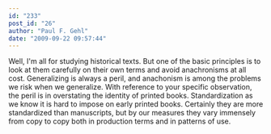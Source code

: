 ```yaml
---
id: "233"
post_id: "26"
author: "Paul F. Gehl"
date: "2009-09-22 09:57:44"
---
```

Well, I'm all for studying historical texts. But one of the basic principles is to look at them carefully on their own terms and avoid anachronisms at all cost. Generalizing is always a peril, and anachonism is among the problems we risk when we generalize. With reference to your specific observation, the peril is in overstating the identity of printed books. Standardization as we know it is hard to impose on early printed books. Certainly they are more standardized than manuscripts, but by our measures they vary immensely from copy to copy both in production terms and in patterns of use.
